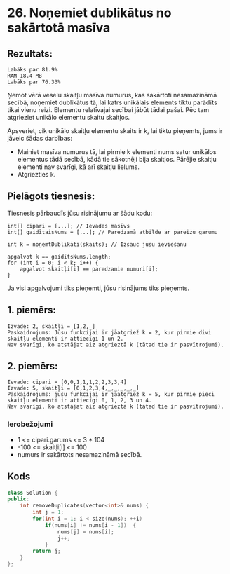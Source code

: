 # 26. Noņemiet dublikātus no sakārtotā masīva
## Rezultats: 
```Runtime 9 ms
Labāks par 81.9%
RAM 18.4 MB
Labāks par 76.33%
```
Ņemot vērā veselu skaitļu masīva numurus, kas sakārtoti nesamazināmā secībā, noņemiet dublikātus tā, lai katrs unikālais elements tiktu parādīts tikai vienu reizi. Elementu relatīvajai secībai jābūt tādai pašai. Pēc tam atgrieziet unikālo elementu skaitu skaitļos.

Apsveriet, cik unikālo skaitļu elementu skaits ir k, lai tiktu pieņemts, jums ir jāveic šādas darbības:
- Mainiet masīva numurus tā, lai pirmie k elementi nums satur unikālos elementus tādā secībā, kādā tie sākotnēji bija skaitļos. Pārējie skaitļu elementi nav svarīgi, kā arī skaitļu lielums.
- Atgriezties k.

## Pielāgots tiesnesis:
Tiesnesis pārbaudīs jūsu risinājumu ar šādu kodu:
```
int[] cipari = [...]; // Ievades masīvs
int[] gaidītaisNums = [...]; // Paredzamā atbilde ar pareizu garumu

int k = noņemtDublikāti(skaits); // Izsauc jūsu ieviešanu

apgalvot k == gaidītsNums.length;
for (int i = 0; i < k; i++) {
    apgalvot skaitļi[i] == paredzamie numuri[i];
}
```
Ja visi apgalvojumi tiks pieņemti, jūsu risinājums tiks pieņemts.

## 1. piemērs:
``` Ievade: cipari = [1,1,2]
Izvade: 2, skaitļi = [1,2,_]
Paskaidrojums: Jūsu funkcijai ir jāatgriež k = 2, kur pirmie divi skaitļu elementi ir attiecīgi 1 un 2.
Nav svarīgi, ko atstājat aiz atgrieztā k (tātad tie ir pasvītrojumi).
```
## 2. piemērs:
```
Ievade: cipari = [0,0,1,1,1,2,2,3,3,4]
Izvade: 5, skaitļi = [0,1,2,3,4,_,_,_,_,_]
Paskaidrojums: jūsu funkcijai ir jāatgriež k = 5, kur pirmie pieci skaitļu elementi ir attiecīgi 0, 1, 2, 3 un 4.
Nav svarīgi, ko atstājat aiz atgrieztā k (tātad tie ir pasvītrojumi).
```

### Ierobežojumi
- 1 <= cipari.garums <= 3 * 104
- -100 <= skaitļi[i] <= 100
- numurs ir sakārtots nesamazināmā secībā.

## Kods
```cpp
class Solution {
public:
    int removeDuplicates(vector<int>& nums) {
        int j = 1;
        for(int i = 1; i < size(nums); ++i)
            if(nums[i] != nums[i - 1])  {  
                nums[j] = nums[i]; 
                j++; 
            }
        return j;
    }
};
```